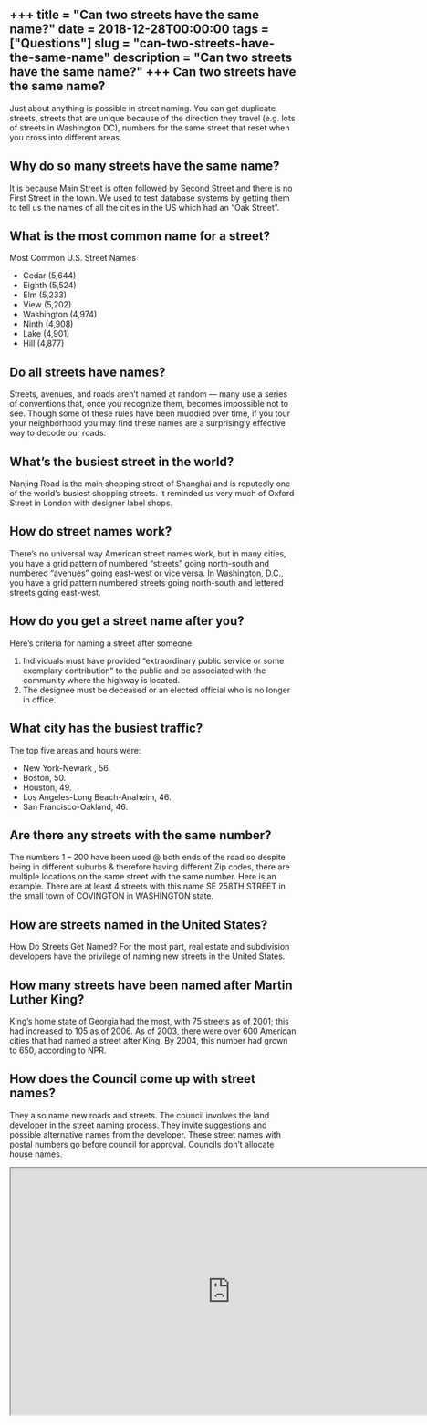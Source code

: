 +++
title = "Can two streets have the same name?"
date = 2018-12-28T00:00:00
tags = ["Questions"]
slug = "can-two-streets-have-the-same-name"
description = "Can two streets have the same name?"
+++
Can two streets have the same name?
-----------------------------------

Just about anything is possible in street naming. You can get duplicate streets, streets that are unique because of the direction they travel (e.g. lots of streets in Washington DC), numbers for the same street that reset when you cross into different areas.

Why do so many streets have the same name?
------------------------------------------

It is because Main Street is often followed by Second Street and there is no First Street in the town. We used to test database systems by getting them to tell us the names of all the cities in the US which had an “Oak Street”.

What is the most common name for a street?
------------------------------------------

Most Common U.S. Street Names

- Cedar (5,644)
- Eighth (5,524)
- Elm (5,233)
- View (5,202)
- Washington (4,974)
- Ninth (4,908)
- Lake (4,901)
- Hill (4,877)

Do all streets have names?
--------------------------

Streets, avenues, and roads aren’t named at random — many use a series of conventions that, once you recognize them, becomes impossible not to see. Though some of these rules have been muddied over time, if you tour your neighborhood you may find these names are a surprisingly effective way to decode our roads.

What’s the busiest street in the world?
---------------------------------------

Nanjing Road is the main shopping street of Shanghai and is reputedly one of the world’s busiest shopping streets. It reminded us very much of Oxford Street in London with designer label shops.

How do street names work?
-------------------------

There’s no universal way American street names work, but in many cities, you have a grid pattern of numbered “streets” going north-south and numbered “avenues” going east-west or vice versa. In Washington, D.C., you have a grid pattern numbered streets going north-south and lettered streets going east-west.

How do you get a street name after you?
---------------------------------------

Here’s criteria for naming a street after someone

1. Individuals must have provided “extraordinary public service or some exemplary contribution” to the public and be associated with the community where the highway is located.
2. The designee must be deceased or an elected official who is no longer in office.

What city has the busiest traffic?
----------------------------------

The top five areas and hours were:

- New York-Newark , 56.
- Boston, 50.
- Houston, 49.
- Los Angeles-Long Beach-Anaheim, 46.
- San Francisco-Oakland, 46.

Are there any streets with the same number?
-------------------------------------------

The numbers 1 – 200 have been used @ both ends of the road so despite being in different suburbs &amp; therefore having different Zip codes, there are multiple locations on the same street with the same number. Here is an example. There are at least 4 streets with this name SE 258TH STREET in the small town of COVINGTON in WASHINGTON state.

How are streets named in the United States?
-------------------------------------------

How Do Streets Get Named? For the most part, real estate and subdivision developers have the privilege of naming new streets in the United States.

How many streets have been named after Martin Luther King?
----------------------------------------------------------

King’s home state of Georgia had the most, with 75 streets as of 2001; this had increased to 105 as of 2006. As of 2003, there were over 600 American cities that had named a street after King. By 2004, this number had grown to 650, according to NPR.

How does the Council come up with street names?
-----------------------------------------------

They also name new roads and streets. The council involves the land developer in the street naming process. They invite suggestions and possible alternative names from the developer. These street names with postal numbers go before council for approval. Councils don’t allocate house names.

<iframe allow="accelerometer; autoplay; clipboard-write; encrypted-media; gyroscope; picture-in-picture" allowfullscreen="" class="__youtube_prefs__  epyt-is-override  no-lazyload" data-no-lazy="1" data-origheight="433" data-origwidth="770" data-skipgform_ajax_framebjll="" height="433" id="_ytid_50514" loading="lazy" src="https://www.youtube.com/embed/3FsrPEUt2Dg?enablejsapi=1&autoplay=0&cc_load_policy=0&cc_lang_pref=&iv_load_policy=1&loop=0&modestbranding=0&rel=1&fs=1&playsinline=0&autohide=2&theme=dark&color=red&controls=1&" title="YouTube player" width="770"></iframe>
